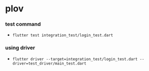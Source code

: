 # plov

### test command
 - `flutter test integration_test/login_test.dart`

### using driver
 - `flutter driver --target=integration_test/login_test.dart --driver=test_driver/main_test.dart`
